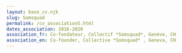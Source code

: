```yaml
---
layout: base_cv.njk
slug: Somsquad
permalink: /cv_association5.html
dates_association: 2016-2020
association_fr: Co-fondateur, Collectif *Somsquad*, Genève, CH
association_en: Co-founder, Collective *Somsquad* , Geneva, CH
---
```

